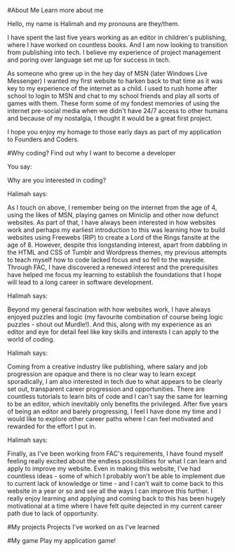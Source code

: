 #About Me
Learn more about me

Hello, my name is Halimah and my pronouns are they/them.

I have spent the last five years working as an editor in children's publishing, where I have worked on countless books. And I am now looking to transition from publishing into tech. I believe my experience of project management and poring over language set me up for success in tech.

As someone who grew up in the hey day of MSN (later Windows Live Messenger) I wanted my first website to harken back to that time as it was key to my experience of the internet as a child. I used to rush home after school to login to MSN and chat to my school friends and play all sorts of games with them. These form some of my fondest memories of using the internet pre-social media when we didn't have 24/7 access to other humans and because of my nostalgia, I thought it would be a great first project.

I hope you enjoy my homage to those early days as part of my application to Founders and Coders.

#Why coding?
Find out why I want to become a developer

You say:

Why are you interested in coding?

Halimah says:

As I touch on above, I remember being on the internet from the age of 4, using the likes of MSN, playing games on Miniclip and other now defunct websites. As part of that, I have always been interested in how websites work and perhaps my earliest introduction to this was learning how to build websites using Freewebs (RIP) to create a Lord of the Rings fansite at the age of 8. However, despite this longstanding interest, apart from dabbling in the HTML and CSS of Tumblr and Wordpress themes, my previous attempts to teach myself how to code lacked focus and so fell to the wayside. Through FAC, I have discovered a renewed interest and the prerequisites have helped me focus my learning to establish the foundations that I hope will lead to a long career in software development.

Halimah says:

Beyond my general fascination with how websites work, I have always enjoyed puzzles and logic (my favourite combination of course being logic puzzles - shout out Murdle!). And this, along with my experience as an editor and eye for detail feel like key skills and interests I can apply to the world of coding.

Halimah says:

Coming from a creative industry like publishing, where salary and job progression are opaque and there is no clear way to learn except sporadically, I am also interested in tech due to what appears to be clearly set out, transparent career progression and opportunities. There are countless tutorials to learn bits of code and I can't say the same for learning to be an editor, which inevitably only benefits the privileged. After five years of being an editor and barely progressing, I feel I have done my time and I would like to explore other career paths where I can feel motivated and rewarded for the effort I put in.

Halimah says:

Finally, as I've been working from FAC's requirements, I have found myself feeling really excited about the endless possibilities for what I can learn and apply to improve my website. Even in making this website, I've had countless ideas - some of which I probably won't be able to implement due to current lack of knowledge or time - and I can't wait to come back to this website in a year or so and see all the ways I can improve this further. I really enjoy learning and applying and coming back to this has been hugely motivational at a time where I have felt quite dejected in my current career path due to lack of opportunity.

#My projects
Projects I've worked on as I've learned

#My game
Play my application game!